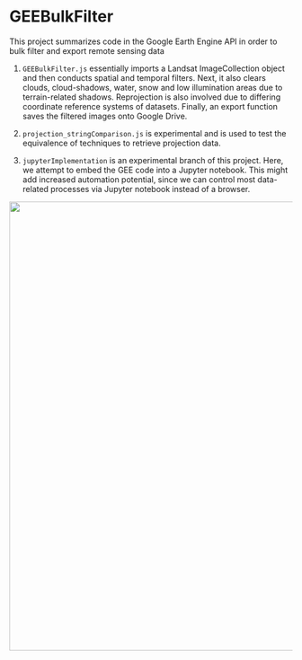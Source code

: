 # GEEBulkFilter

This project summarizes code in the Google Earth Engine API in order to bulk filter and export remote sensing data

1. `GEEBulkFilter.js` essentially imports a Landsat ImageCollection object and then conducts spatial and temporal filters. Next, it also clears clouds, cloud-shadows, water, snow and low illumination areas due to terrain-related shadows. Reprojection is also involved due to differing coordinate reference systems of datasets. Finally, an export function saves the filtered images onto Google Drive.

2. `projection_stringComparison.js` is experimental and is used to test the equivalence of techniques to retrieve projection data. 

3. `jupyterImplementation` is an experimental branch of this project. Here, we attempt to embed the GEE code into a Jupyter notebook. This might add increased automation potential, since we can control most data-related processes via Jupyter notebook instead of a browser.

<img src="https://user-images.githubusercontent.com/35427332/41541174-2428fc60-7312-11e8-98bb-9b05ffc24a9b.png" width="800">
